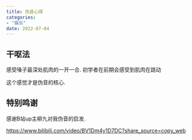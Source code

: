 ```yaml
---
title: 伪音心得
categories: 
- "娱乐"
date: 2022-07-04
---
```


## 干呕法

感受嗓子最深处肌肉的一开一合. 初学者在前期会感受到肌肉在跳动

这个感觉才是伪音的核心.

## 特别鸣谢

感谢B站up主柳九对我伪音的启发.

https://www.bilibili.com/video/BV1Dm4y1D7DC?share_source=copy_web